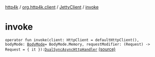 [http4k](../../index.md) / [org.http4k.client](../index.md) / [JettyClient](index.md) / [invoke](./invoke.md)

# invoke

`operator fun invoke(client: HttpClient = defaultHttpClient(), bodyMode: `[`BodyMode`](../../org.http4k.core/-body-mode/index.md)` = BodyMode.Memory, requestModifier: (Request) -> Request = { it }): `[`DualSyncAsyncHttpHandler`](../-dual-sync-async-http-handler.md) [(source)](https://github.com/http4k/http4k/blob/master/http4k-client-jetty/src/main/kotlin/org/http4k/client/JettyClient.kt#L28)